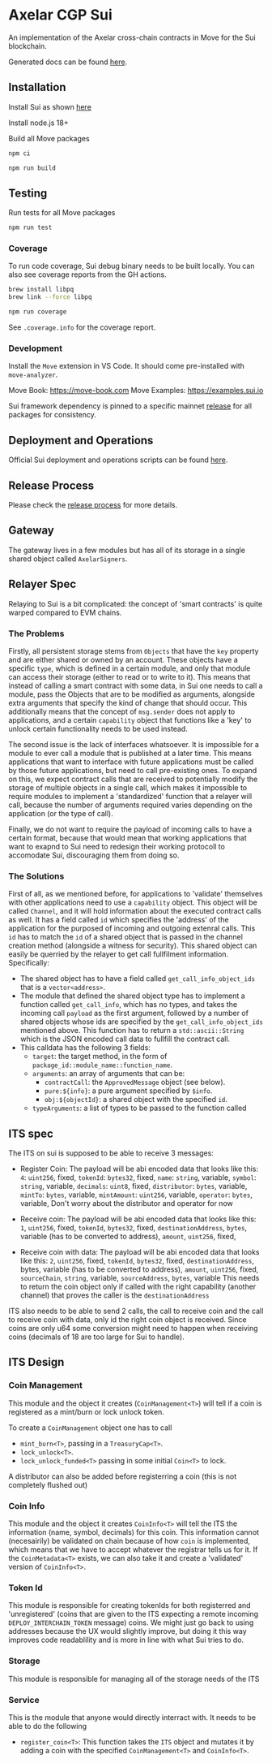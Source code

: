 # Axelar CGP Sui

An implementation of the Axelar cross-chain contracts in Move for the Sui blockchain.

Generated docs can be found [here](https://axelarnetwork.github.io/axelar-cgp-sui/).

## Installation

Install Sui as shown [here](https://docs.sui.io/guides/developer/getting-started/sui-install)

Install node.js 18+

Build all Move packages

```sh
npm ci

npm run build
```

## Testing

Run tests for all Move packages

```sh
npm run test
```

### Coverage

To run code coverage, Sui debug binary needs to be built locally. You can also see coverage reports from the GH actions.

```sh
brew install libpq
brew link --force libpq
```

```sh
npm run coverage
```

See `.coverage.info` for the coverage report.

### Development

Install the `Move` extension in VS Code. It should come pre-installed with `move-analyzer`.

Move Book: https://move-book.com
Move Examples: https://examples.sui.io

Sui framework dependency is pinned to a specific mainnet [release](https://github.com/MystenLabs/sui/releases) for all packages for consistency.

## Deployment and Operations

Official Sui deployment and operations scripts can be found [here](https://github.com/axelarnetwork/axelar-contract-deployments/tree/main/sui#sui-deployment-scripts).

## Release Process

Please check the [release process](./RELEASE.md) for more details.

## Gateway

The gateway lives in a few modules but has all of its storage in a single shared object called `AxelarSigners`.

## Relayer Spec

Relaying to Sui is a bit complicated: the concept of 'smart contracts' is quite warped compared to EVM chains.

### The Problems

Firstly, all persistent storage stems from `Objects` that have the `key` property and are either shared or owned by an account. These objects have a specific `type`, which is defined in a certain module, and only that module can access their storage (either to read or to write to it). This means that instead of calling a smart contract with some data, in Sui one needs to call a module, pass the Objects that are to be modified as arguments, alongside extra arguments that specify the kind of change that should occur. This additionally means that the concept of `msg.sender` does not apply to applications, and a certain `capability` object that functions like a 'key' to unlock certain functionality needs to be used instead.

The second issue is the lack of interfaces whatsoever. It is impossible for a module to ever call a module that is published at a later time. This means applications that want to interface with future applications must be called by those future applications, but need to call pre-existing ones. To expand on this, we expect contract calls that are received to potentially modify the storage of multiple objects in a single call, which makes it impossible to require modules to implement a 'standardized' function that a relayer will call, because the number of arguments required varies depending on the application (or the type of call).

Finally, we do not want to require the payload of incoming calls to have a certain format, because that would mean that working applications that want to exapnd to Sui need to redesign their working protocoll to accomodate Sui, discouraging them from doing so.

### The Solutions

First of all, as we mentioned before, for applications to 'validate' themselves with other applications need to use a `capability` object. This object will be called `Channel`, and it will hold information about the executed contract calls as well. It has a field called `id` which specifies the 'address' of the application for the purposed of incoming and outgoing extenral calls. This `id` has to match the `id` of a shared object that is passed in the channel creation method (alongside a witness for security). This shared object can easily be querried by the relayer to get call fullfilment information. Specifically:

- The shared object has to have a field called `get_call_info_object_ids` that is a `vector<address>`.
- The module that defined the shared object type has to implement a function called `get_call_info`, which has no types, and takes the incoming call `payload` as the first argument, followed by a number of shared objects whose ids are specified by the `get_call_info_object_ids` mentioned above. This function has to return a `std::ascii::String` which is the JSON encoded call data to fullfill the contract call.
- This calldata has the following 3 fields:
  - `target`: the target method, in the form of `package_id::module_name::function_name`.
  - `arguments`: an array of arguments that can be:
    - `contractCall`: the `ApprovedMessage` object (see below).
    - `pure:${info}`: a pure argument specified by `$info`.
    - `obj:${objectId}`: a shared object with the specified `id`.
  - `typeArguments`: a list of types to be passed to the function called

## ITS spec

The ITS on sui is supposed to be able to receive 3 messages:

- Register Coin: The payload will be abi encoded data that looks like this:
  `4`: `uint256`, fixed,
  `tokenId`: `bytes32`, fixed,
  `name`: `string`, variable,
  `symbol`: `string`, variable,
  `decimals`: `uint8`, fixed,
  `distributor`: `bytes`, variable,
  `mintTo`: `bytes`, variable,
  `mintAmount`: `uint256`, variable,
  `operator`: `bytes`, variable,
Don't worry about the distributor and operator for now

- Receive coin: The payload will be abi encoded data that looks like this:
  `1`, `uint256`, fixed,
  `tokenId`, `bytes32`, fixed,
  `destinationAddress`, `bytes`, variable (has to be converted to address),
  `amount`, `uint256`, fixed,

- Receive coin with data: The payload will be abi encoded data that looks like this:
  `2`, `uint256`, fixed,
  `tokenId`, `bytes32`, fixed,
  `destinationAddress`, bytes, variable (has to be converted to address),
  `amount`, `uint256`, fixed,
  `sourceChain`, `string`, variable,
  `sourceAddress`, `bytes`, variable
This needs to return the coin object only if called with the right capability (another channel) that proves the caller is the `destinationAddress`

ITS also needs to be able to send 2 calls, the call to receive coin and the call to receive coin with data, only id the right coin object is received. Since coins are only u64 some conversion might need to happen when receiving coins (decimals of 18 are too large for Sui to handle).

## ITS Design

### Coin Management

This module and the object it creates (`CoinManagement<T>`) will tell if a coin is registered as a mint/burn or lock unlock token.

To create a `CoinManagement` object one has to call

- `mint_burn<T>`, passing in a `TreasuryCap<T>`.
- `lock_unlock<T>`.
- `lock_unlock_funded<T>` passing in some initial `Coin<T>` to lock.

A distributor can also be added before registerring a coin (this is not completely flushed out)

### Coin Info

This module and the object it creates `CoinInfo<T>` will tell the ITS the information (name, symbol, decimals) for this coin. This information cannot (necesairily) be validated on chain because of how `coin` is implemented, which means that we have to accept whatever the registrar tells us for it. If the `CoinMetadata<T>` exists, we can also take it and create a 'validated' version of `CoinInfo<T>`.

### Token Id

This module is responsible for creating tokenIds for both registerred and 'unregistered' (coins that are given to the ITS expecting a remote incoming `DEPLOY_INTERCHAIN_TOKEN` message) coins. We might just go back to using addresses because the UX would slightly improve, but doing it this way improves code readablility and is more in line with what Sui tries to do.

### Storage

This module is responsible for managing all of the storage needs of the ITS

### Service

This is the module that anyone would directly interract with. It needs to be able to do the following

- `register_coin<T>`: This function takes the `ITS` object and mutates it by adding a coin with the specified `CoinManagement<T>` and `CoinInfo<T>`.
